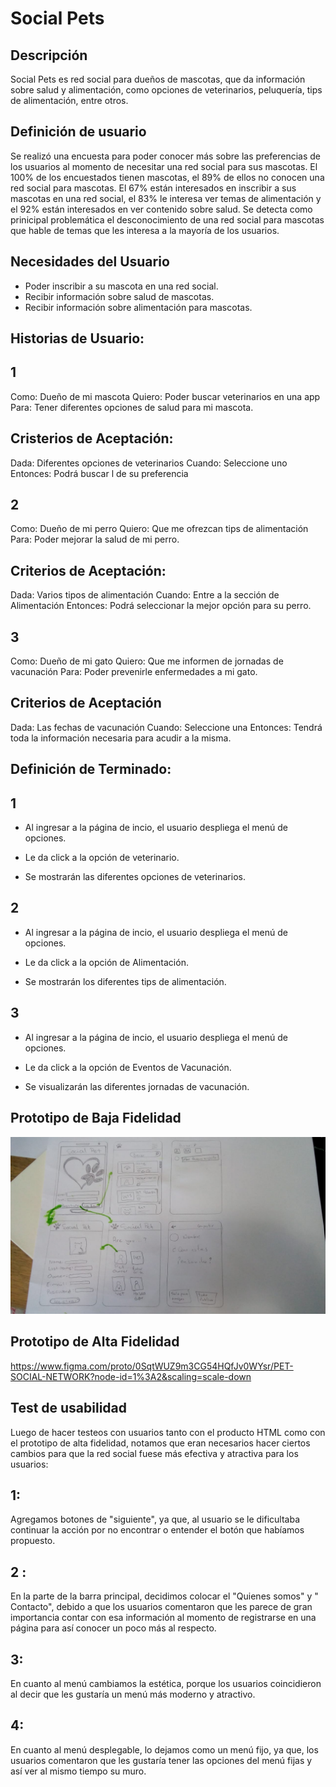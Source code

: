 # Social Pets

## **Descripción**

Social Pets es red social para dueños de mascotas, que da información sobre salud y alimentación, como opciones de veterinarios, peluquería, tips de alimentación, entre otros.

## **Definición de usuario**

Se realizó una encuesta para poder conocer más sobre las preferencias de los usuarios al momento de necesitar una red social para sus mascotas. El 100% de los encuestados tienen mascotas, el 89% de ellos no conocen una red social para mascotas.
El 67% están interesados en inscribir a sus mascotas en una red social, el 83% le interesa ver temas de alimentación y el 92% están interesados en ver contenido sobre salud. Se detecta como prinicipal problemática el desconocimiento de una red social para mascotas que hable de temas que les interesa a la mayoría de los usuarios.

## **Necesidades del Usuario**

* Poder inscribir a su mascota en una red social.
* Recibir información sobre salud de mascotas.
* Recibir información sobre alimentación para mascotas.


## **Historias de Usuario:**

## 1 

Como: Dueño de mi mascota
Quiero: Poder buscar veterinarios en una app
Para: Tener diferentes opciones de salud para mi mascota.

## Cristerios de Aceptación:

Dada: Diferentes opciones de veterinarios
Cuando: Seleccione uno
Entonces: Podrá buscar l de su preferencia

## 2

Como: Dueño de mi perro
Quiero: Que me ofrezcan tips de alimentación
Para: Poder mejorar la salud de mi perro.

## Criterios de Aceptación:

Dada: Varios tipos de alimentación
Cuando: Entre a la sección de Alimentación
Entonces: Podrá seleccionar la mejor opción para su perro.

## 3

Como: Dueño de mi gato
Quiero: Que me informen de jornadas de vacunación
Para: Poder prevenirle enfermedades a mi gato.

## Criterios de Aceptación

Dada: Las fechas de vacunación
Cuando: Seleccione una
Entonces: Tendrá toda la información necesaria para acudir a la misma.

## **Definición de Terminado:**

## 1

* Al ingresar a la página de incio, el usuario despliega el menú de opciones.
 
 * Le da click a la opción de veterinario.

 * Se mostrarán las diferentes opciones de veterinarios.

 ## 2 

 * Al ingresar a la página de incio, el usuario despliega el menú de opciones.

 * Le da click a la opción de Alimentación.

 * Se mostrarán los diferentes tips de alimentación.

 ## 3

 * Al ingresar a la página de incio, el usuario despliega el menú de opciones.

 * Le da click a la opción de Eventos de Vacunación.

 * Se visualizarán las diferentes jornadas de vacunación.

 ## **Prototipo de Baja Fidelidad**

 ![imagen 1](img/boceto.jpeg)

## **Prototipo de Alta Fidelidad**

https://www.figma.com/proto/0SqtWUZ9m3CG54HQfJv0WYsr/PET-SOCIAL-NETWORK?node-id=1%3A2&scaling=scale-down


## **Test de usabilidad**

Luego de hacer testeos con usuarios tanto con el producto HTML como con el prototipo de alta fidelidad, notamos que eran necesarios hacer ciertos cambios para que la red social fuese más efectiva y atractiva para los usuarios:

## 1: 
Agregamos botones de "siguiente", ya que, al usuario se le dificultaba continuar la acción por no encontrar o entender el botón que habíamos propuesto.

## 2 : 
En la parte de la barra principal, decidimos colocar el "Quienes somos" y " Contacto", debido a que los usuarios comentaron que les parece de gran importancia contar con esa información al momento de registrarse en una página para así conocer un poco más al respecto.

## 3:
En cuanto al menú cambiamos la estética, porque los usuarios coincidieron al decir que les gustaría un menú más moderno y atractivo.

## 4: 

En cuanto al menú desplegable, lo dejamos como un menú fijo, ya que, los usuarios comentaron que les gustaría tener las opciones del menú fijas y así ver al mismo tiempo su muro.
